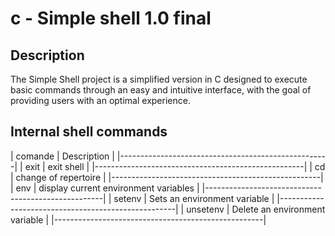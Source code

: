 #  c - Simple shell 1.0 final



## Description

The Simple Shell project is a simplified version
in C designed to execute basic commands through 
an easy and intuitive interface, with the goal 
of providing users with an optimal experience.

## Internal shell commands 

| comande   | Description                            |
|----------------------------------------------------|
| exit      | exit shell                             |
|----------------------------------------------------|
| cd        | change of repertoire                   |
|----------------------------------------------------|
| env       | display current environment variables  |
|----------------------------------------------------|
| setenv    | Sets an environment variable           |
|----------------------------------------------------|
| unsetenv  | Delete an environment variable         |
|----------------------------------------------------|
